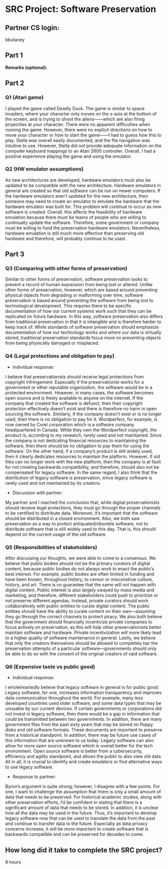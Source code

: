 SRC Project: Software Preservation
==================================

<!-- TODO: Fill this out. Text between arrow symbols (like this) is
a Markdown comment; you can delete the text and the arrow symbols. -->

## Partner CS login:

bbutaney

## Part 1

**Remarks (optional):** <!-- Answer here -->

## Part 2

### Q1 (Atari game)

I played the game called Deadly Duck. The game is similar to space invaders, where your character only moves on the x-axis at the bottom of the screen, and is trying to shoot the aliens——which are also firing projectiles at your character. There were no apparent difficulties when running the game. However, there were no explicit directions on how to move your character or how to start the game——I had to guess how this to play. Stella was overall easily documented, and the file navigation was intuitive to use. However, Stella did not provide adequate information on the computer keyboard mappings to an Atari 2600 controller. Overall, I had a positive experience playing the game and using the emulator.

### Q2 (HW emulator assumptions)

As new architectures are developed, hardware emulators must also be updated to be compatible with the new architecture. Hardware emulators in general are created so that *old software* can be run on newer computers. If the hardware emulators aren't updated for the new architecture, then someone may need to create an emulator to emulate the hardware that the hardware emulator was built for. This problem will continue to occur as new software is created. Overall, this affects the feasibility of hardware emulation because there must be teams of people who are willing to continually update the software. Therefore, some government or company must be willing to fund the preservation hardware emulators. Nevertheless, hardware emulation is still much more effective than preserving old hardware and therefore, will probably continue to be used.

## Part 3

### Q3 (Comparing with other forms of preservation)

Similar to other forms of preservation, software preservation looks to prevent a record of human expression from being lost or altered. Unlike other forms of preservation, however, which are based around preventing physical objects from degrading or malforming over time, software preservation is based around preventing the software from being lost to technological development. This requires there to be specific documentation of how our current systems work such that they can be replicated on future hardware. In this way, software preservation also differs from traditional preservation in that it is intangible and is therefore harder to keep track of. While standards of software preservation should emphasize documentation of how our technology works and where our data is virtually stored, traditional preservation standards focus more on preventing objects from being physically damaged or misplaced.

### Q4 (Legal protections and obligation to pay)

* Individual response: 

I believe that preservationists should receive legal protections from copyright infringement. Especially if the preservationist works for a government or other reputable organization, the software would be in a protected environment. However, in many cases, the software becomes open source and is freely available to anyone on the internet. If the company that created the software is defunct, then their copyright protection effectively doesn’t exist and there is therefore no harm in open sourcing the software. Similarly, if the company doesn’t exist or is no longer used, then there is no obligation to pay for it. Wordperfect, for example, is now owned by Corel corporation which is a software company headquartered in Canada. While they own the Wordperfect copyright, the product is, according to my research, rarely used and not maintained. Since the company is not dedicating financial resources to maintaining the software, then there should be no obligation to pay them for using the software. On the other hand, if a company’s product is still widely used, then it clearly dedicates resources to maintain the platform. However, if old files can no longer work with the new platform, then the company is at fault for not creating backwards compatibility, and therefore, should also not be compensated for legacy software. In the same regard, I also think that the distribution of legacy software is preservation, since legacy software is rarely used and not maintained by its creators.

* Discussion with partner: 

My partner and I reached the conclusion that, while digital preservationists should receive legal protections, they must go through the proper channels to be certified to distribute data. Moreover, it’s important that the software should be distributed in a closed environment. Also, we both saw preservation as a way to protect antiquated/obsolete software, not to distribute software that is still widely used to this day. That is, this should depend on the current usage of the old software.


### Q5 (Responsibilities of stakeholders)

After discussing our thoughts, we were able to come to a consensus. We believe that public bodies should not be the primary curators of digital content, because public bodies do not always work to enact the public’s best interest. For example, public bodies are often limited in funding and have been known, throughout history, to censor or misconstrue culture, history, and art. There is no guarantee that the same will not happen with digital content. Public interest is also largely swayed by mass media and marketing, and therefore, different stakeholders could push to prioritize or not preserve different agendas. Instead, private curators should work collaboratively with public entities to curate digital content. The public entities should have the ability to curate content on their own—assuming they go through the correct channels to protect piracy. We also both believe that the government should financially incentivize private companies to focus actively on preservation, as this will help other preservationists better maintain software and hardware. Private incentivization will more likely lead to a higher quality of software maintenance in general. Lastly, we believe that only the creators themselves should be allowed to completely bar the preservation attempts of a particular software—governments should only be able to do so with the consent of the original creators of said software.


### Q6 (Expensive taste vs public good)

* Individual response: 

I wholeheartedly believe that legacy software in general is for public good. Legacy software, for one, increases information transparency and improves data communication throughout the world. For example, many less developed countries used older software, and some data types that may be unusable by our current devices. If certain governments or corporations did not invest in legacy software, then there would be a gap in information that could be transmitted between two governments. In addition, there are many government files from the past sixty years that may be stored on floppy disks and old software formats. These documents are important to preserve from a historical standpoint. In addition, there may be future use cases of this information that are unknown to us today. Legacy software can also allow for more open source software which is overall better for the tech environment. Open source software is better from a cybersecurity, efficiency and agility standpoint, and allows the public to also view old data. All in all, it is crucial to identify and create emulators or find alternative ways to use legacy software.

* Response to partner: 

Byron’s argument is quite strong; however, I disagree with a few points. For one, I want to challenge the assumption that there is only a small amount of data that needs to be preserved. For historical academic studies, along with other preservation efforts, I’d be confident in stating that there is a significant amount of data that needs to be stored. In addition, it is unclear how all the data may be used in the future. Thus, it’s important to develop legacy software now that can be used to translate the data from the past and continue to transfer data to the future. Especially as data privacy concerns increase, it will be more important to create software that is backwards compatible and can be preserved for decades to come.

## How long did it take to complete the SRC project?

8 hours

<!-- Enter an approximate number of hours that you spent actively working on the project. -->


